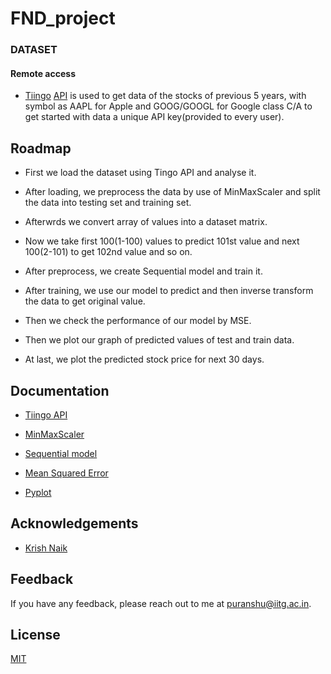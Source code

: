 # FND_project
### DATASET
#### Remote access 
- [Tiingo](https://www.tiingo.com/) [API](https://api.tiingo.com/documentation/general/overview) is used to get data of the stocks of previous 5 years, with symbol as AAPL for Apple and GOOG/GOOGL for Google class C/A to get started with data a unique API key(provided to every user).

## Roadmap

- First we load the dataset using Tingo API and analyse it.

- After loading, we preprocess the data by use of MinMaxScaler and split the data into testing set and training set.

- Afterwrds we convert array of values into a dataset matrix.

- Now we take first 100(1-100) values to predict 101st value and next 100(2-101) to get 102nd value and so on.

- After preprocess, we create Sequential model and train it.

- After training, we use our model to predict and then inverse transform the data to get original value.

- Then we check the performance of our model by MSE.

- Then we plot our graph of predicted values of test and train data.

- At last, we plot the predicted stock price for next 30 days.

## Documentation

- [Tiingo API](https://api.tiingo.com/documentation/general/overview)

- [MinMaxScaler](https://scikit-learn.org/stable/modules/generated/sklearn.preprocessing.MinMaxScaler.html)

- [Sequential model](https://keras.io/guides/sequential_model/)

- [Mean Squared Error](https://scikit-learn.org/stable/modules/generated/sklearn.metrics.mean_squared_error.html)

- [Pyplot](https://matplotlib.org/stable/api/_as_gen/matplotlib.pyplot.html)

## Acknowledgements

 - [Krish Naik](https://www.youtube.com/watch?v=H6du_pfuznE&t=173s)

## Feedback

If you have any feedback, please reach out to me at puranshu@iitg.ac.in.

## License

[MIT](https://choosealicense.com/licenses/mit/)
